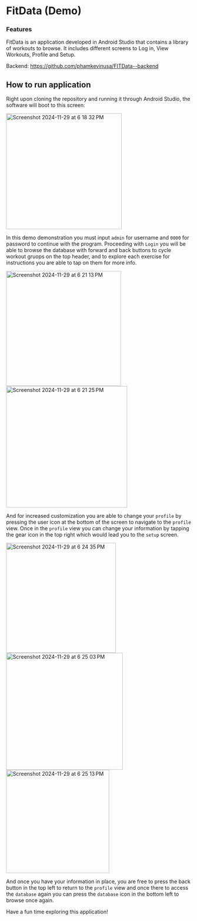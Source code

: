 # FitData (Demo)
### Features
FitData is an application developed in Android Studio that contains a library of workouts to browse.
It includes different screens to Log in, View Workouts, Profile and Setup.

Backend: https://github.com/phamkevinusa/FITData--backend

## How to run application
Right upon cloning the repository and running it through Android Studio, the software will boot to this screen:

<img width="314" alt="Screenshot 2024-11-29 at 6 18 32 PM" src="https://github.com/user-attachments/assets/cbcfac01-a395-4ff3-a127-849f2d414586">

In this demo demonstration you must input `admin` for username and `0000` for password to continue with the program.
Proceeding with `Login` you will be able to browse the database with forward and back buttons to cycle workout gruops on the top header, 
and to explore each exercise for instructions you are able to tap on them for more info.

<img width="312" alt="Screenshot 2024-11-29 at 6 21 13 PM" src="https://github.com/user-attachments/assets/760b9b60-8e0d-446c-815f-ba3abde2438b">
<img width="329" alt="Screenshot 2024-11-29 at 6 21 25 PM" src="https://github.com/user-attachments/assets/37bd0219-99e7-4f9b-abab-8508c3f41a28">

And for increased customization you are able to change your `profile` by pressing the user icon at the bottom of the screen to navigate to the `profile` view.
Once in the `profile` view you can change your information by tapping the gear icon in the top right which would lead you to the `setup` screen.

<img width="298" alt="Screenshot 2024-11-29 at 6 24 35 PM" src="https://github.com/user-attachments/assets/7849f616-85fc-49da-a9da-137fb4ebfea0">
<img width="317" alt="Screenshot 2024-11-29 at 6 25 03 PM" src="https://github.com/user-attachments/assets/3df26b3e-e3e4-4655-afe5-3204be379afc">
<img width="280" alt="Screenshot 2024-11-29 at 6 25 13 PM" src="https://github.com/user-attachments/assets/75722156-69f1-48d4-aeab-b3e9ab66f916">

And once you have your information in place, you are free to press the back button in the top left to return to the `profile` view and once there to access the `database` again you can press the `database` icon in the bottom left to browse once again.

Have a fun time exploring this application!
